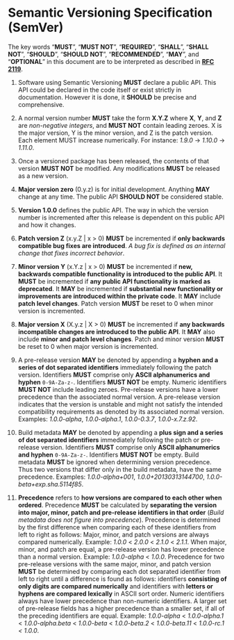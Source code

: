 # Semantic Versioning Specification (SemVer)

The key words “**MUST**”, “**MUST NOT**”, “**REQUIRED**”, “**SHALL**”, “**SHALL NOT**”, “**SHOULD**”, “**SHOULD NOT**”, “**RECOMMENDED**”, “**MAY**”, and “**OPTIONAL**” in this document are to be interpreted as described in **[RFC 2119](https://tools.ietf.org/html/rfc2119)**.

1. Software using Semantic Versioning **MUST** declare a public API. This API could be declared in the code itself or exist strictly in documentation. However it is done, it **SHOULD** be precise and comprehensive.
 
2. A normal version number **MUST** take the form **X.Y.Z** where **X**, **Y**, and **Z** are *non-negative integers*, and **MUST NOT** contain leading zeroes. X is the major version, Y is the minor version, and Z is the patch version. Each element MUST increase numerically. For instance: *1.9.0* -> *1.10.0* -> *1.11.0*.
 
3. Once a versioned package has been released, the contents of that version **MUST NOT** be modified. Any modifications **MUST** be released as a new version.

4. **Major version zero** (0.y.z) is for initial development. Anything **MAY** change at any time. The public API **SHOULD NOT** be considered stable.

5. **Version 1.0.0** defines the public API. The way in which the version number is incremented after this release is dependent on this public API and how it changes.

6. **Patch version Z** (x.y.Z | x > 0) **MUST** be incremented if **only backwards compatible bug fixes are introduced**. *A bug fix is defined as an internal change that fixes incorrect behavior*.

7. **Minor version Y** (x.Y.z | x > 0) **MUST** be incremented if **new, backwards compatible functionality is introduced to the public API**. It **MUST** be incremented if **any public API functionality is marked as deprecated**. It **MAY** be incremented if **substantial new functionality or improvements are introduced within the private code**. It **MAY** include **patch level changes**. Patch version **MUST** be reset to 0 when minor version is incremented.
 
8. **Major version X** (X.y.z | X > 0) **MUST** be incremented if **any backwards incompatible changes are introduced to the public API**. It **MAY** also include **minor and patch level changes**. Patch and minor version **MUST** be reset to 0 when major version is incremented.
 
9. A pre-release version **MAY** be denoted by appending a **hyphen and a series of dot separated identifiers** immediately following the patch version. Identifiers **MUST** comprise only **ASCII alphanumerics and hyphen** `0-9A-Za-z-`. Identifiers **MUST NOT** be empty. Numeric identifiers **MUST NOT** include leading zeroes. Pre-release versions have a lower precedence than the associated normal version. A pre-release version indicates that the version is unstable and might not satisfy the intended compatibility requirements as denoted by its associated normal version. Examples: *1.0.0-alpha*, *1.0.0-alpha.1*, *1.0.0-0.3.7*, *1.0.0-x.7.z.92*.
 
10. Build metadata **MAY** be denoted by appending a **plus sign and a series of dot separated identifiers** immediately following the patch or pre-release version. Identifiers **MUST** comprise only **ASCII alphanumerics and hyphen** `0-9A-Za-z-`. Identifiers **MUST NOT** be empty. Build metadata **MUST** be ignored when determining version precedence. Thus two versions that differ only in the build metadata, have the same precedence. Examples: *1.0.0-alpha+001*, *1.0.0+20130313144700*, *1.0.0-beta+exp.sha.5114f85*.
 
11. **Precedence** refers to **how versions are compared to each other when ordered**. Precedence **MUST** be calculated by **separating the version into major, minor, patch and pre-release identifiers in that order** (*Build metadata does not figure into precedence*). Precedence is determined by the first difference when comparing each of these identifiers from left to right as follows: Major, minor, and patch versions are always compared numerically. Example: *1.0.0* < *2.0.0* < *2.1.0* < *2.1.1*. When major, minor, and patch are equal, a pre-release version has lower precedence than a normal version. Example: *1.0.0-alpha* < *1.0.0*. Precedence for two pre-release versions with the same major, minor, and patch version **MUST** be determined by comparing each dot separated identifier from left to right until a difference is found as follows: identifiers **consisting of only digits are compared numerically** and identifiers with **letters or hyphens are compared lexically** in ASCII sort order. Numeric identifiers always have lower precedence than non-numeric identifiers. A larger set of pre-release fields has a higher precedence than a smaller set, if all of the preceding identifiers are equal. Example: *1.0.0-alpha* < *1.0.0-alpha.1* < *1.0.0-alpha.beta* < *1.0.0-beta* < *1.0.0-beta.2* < *1.0.0-beta.11* < *1.0.0-rc.1 < 1.0.0*.

